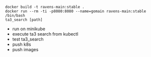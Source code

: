 
```
docker build -t ravens-main:stable .
docker run --rm -ti -p8080:8080 --name=gomain ravens-main:stable /bin/bash
ta3_search [path]
```

- run on minikube
- execute ta3 search from kubectl
- test ta3_search
- push k8s
- push images
